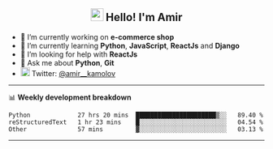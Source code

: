 <h2 align="center"><img src="https://media.giphy.com/media/hvRJCLFzcasrR4ia7z/giphy.gif" width="25px"> Hello! I'm Amir</h2>

- 🔭 I’m currently working on **e-commerce shop**
- 🌱 I’m currently learning **Python**, **JavaScript**, **ReactJs** and **Django**
- 🤔 I’m looking for help with **ReactJs**
- 💬 Ask me about **Python**, **Git**
- <img alt="Amir Kamolov | Twitter" width="18px" src="https://raw.githubusercontent.com/peterthehan/peterthehan/master/assets/twitter.svg" /> Twitter: [@amir__kamolov ](https://twitter.com/amir__kamolov)

---

📊 **Weekly development breakdown**
<!--START_SECTION:waka-->

```text
Python             27 hrs 20 mins  ██████████████████████▒░░   89.40 %
reStructuredText   1 hr 23 mins    █░░░░░░░░░░░░░░░░░░░░░░░░   04.54 %
Other              57 mins         ▓░░░░░░░░░░░░░░░░░░░░░░░░   03.13 %
```

<!--END_SECTION:waka-->

---
